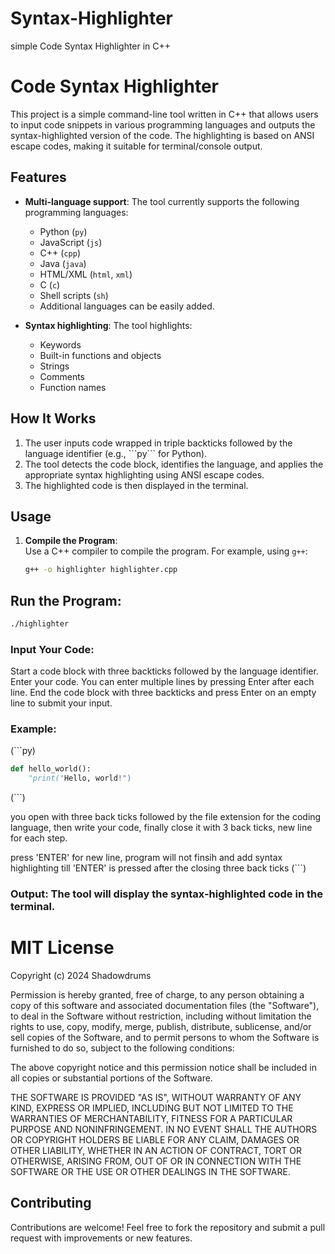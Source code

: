 # Syntax-Highlighter
simple Code Syntax Highlighter in C++

# Code Syntax Highlighter

This project is a simple command-line tool written in C++ that allows users to input code snippets in various programming languages and outputs the syntax-highlighted version of the code. The highlighting is based on ANSI escape codes, making it suitable for terminal/console output.

## Features

- **Multi-language support**: The tool currently supports the following programming languages:
  - Python (`py`)
  - JavaScript (`js`)
  - C++ (`cpp`)
  - Java (`java`)
  - HTML/XML (`html`, `xml`)
  - C (`c`)
  - Shell scripts (`sh`)
  - Additional languages can be easily added.

- **Syntax highlighting**: The tool highlights:
  - Keywords
  - Built-in functions and objects
  - Strings
  - Comments
  - Function names

## How It Works

1. The user inputs code wrapped in triple backticks followed by the language identifier (e.g., \```py``` for Python).
2. The tool detects the code block, identifies the language, and applies the appropriate syntax highlighting using ANSI escape codes.
3. The highlighted code is then displayed in the terminal.

## Usage

1. **Compile the Program**:  
   Use a C++ compiler to compile the program. For example, using `g++`:
   ```sh
   g++ -o highlighter highlighter.cpp
   ```
## Run the Program:
```bash
./highlighter
```

### Input Your Code:

Start a code block with three backticks followed by the language identifier.
Enter your code. You can enter multiple lines by pressing Enter after each line.
End the code block with three backticks and press Enter on an empty line to submit your input.

### Example:

(```py)
```py
def hello_world():
    "print("Hello, world!")
```
(```)

you open with three back ticks followed by the file extension for the coding language, then write your code, finally close it with 3 back ticks, new line for each step.

press 'ENTER' for new line, program will not finsih and add syntax highlighting till 'ENTER' is pressed after the closing three back ticks (```)

### Output: The tool will display the syntax-highlighted code in the terminal.

# MIT License

Copyright (c) 2024 Shadowdrums

Permission is hereby granted, free of charge, to any person obtaining a copy
of this software and associated documentation files (the "Software"), to deal
in the Software without restriction, including without limitation the rights
to use, copy, modify, merge, publish, distribute, sublicense, and/or sell
copies of the Software, and to permit persons to whom the Software is
furnished to do so, subject to the following conditions:

The above copyright notice and this permission notice shall be included in all
copies or substantial portions of the Software.

THE SOFTWARE IS PROVIDED "AS IS", WITHOUT WARRANTY OF ANY KIND, EXPRESS OR
IMPLIED, INCLUDING BUT NOT LIMITED TO THE WARRANTIES OF MERCHANTABILITY,
FITNESS FOR A PARTICULAR PURPOSE AND NONINFRINGEMENT. IN NO EVENT SHALL THE
AUTHORS OR COPYRIGHT HOLDERS BE LIABLE FOR ANY CLAIM, DAMAGES OR OTHER
LIABILITY, WHETHER IN AN ACTION OF CONTRACT, TORT OR OTHERWISE, ARISING FROM,
OUT OF OR IN CONNECTION WITH THE SOFTWARE OR THE USE OR OTHER DEALINGS IN THE
SOFTWARE.


## Contributing
Contributions are welcome! Feel free to fork the repository and submit a pull request with improvements or new features.
